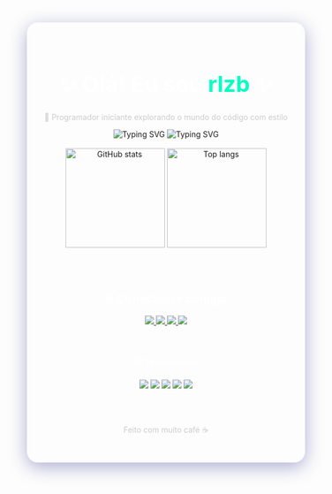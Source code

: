 <!-- README estilo chique com efeito de vidro (glassmorphism) -->

<div align="center" style="padding: 30px; border-radius: 20px; background: rgba(255, 255, 255, 0.05); backdrop-filter: blur(10px); border: 1px solid rgba(255,255,255,0.1); box-shadow: 0 8px 32px 0 rgba(31, 38, 135, 0.37);">

  <h1 style="font-size: 2.5rem; color: #fff;">✨ Olá! Eu sou <span style="color: #00FFC3;">rlzb</span> ✨</h1>

  <p style="color: #ccc;">🚀 Programador iniciante explorando o mundo do código com estilo</p>

  <img src="https://readme-typing-svg.demolab.com?font=Fira+Code&weight=500&size=22&pause=1000&center=true&width=435&lines=Codando+com+estilo...;Apaixonado+por+tecnologia+e+design;Aprendendo+todo+dia!" alt="Typing SVG" />
  <img src="https://readme-typing-svg.demolab.com?font=Fira+Code&weight=500&size=22&pause=100&center=true&width=500&lines=AI+is+the+future" alt="Typing SVG" />
  <br><br>

  <img src="https://github-readme-stats.vercel.app/api?username=rlzb&show_icons=true&theme=dark&border_radius=15&hide_border=false&bg_color=0d1117&title_color=00FFC3&icon_color=00FFC3" alt="GitHub stats" height="180"/>

  <img src="https://github-readme-stats.vercel.app/api/top-langs/?username=rlzb&layout=compact&theme=dark&border_radius=15&hide_border=false&bg_color=0d1117&title_color=00FFC3" alt="Top langs" height="180"/>

  <br><br>

  <h2 style="color: #fff;">🌐 Conecte-se comigo</h2>
  <p>
    <a href="https://youtube.com/@ynqx" target="_blank">
      <img src="https://img.shields.io/badge/Youtube-%23FF0000.svg?&style=for-the-badge&logo=youtube&logoColor=white"/>
    </a>
    <a href="https://instagram.com/rlzy_" target="_blank">
      <img src="https://img.shields.io/badge/Instagram-%23E4405F.svg?&style=for-the-badge&logo=instagram&logoColor=white"/>
    </a>
    <a href="mailto:kalyeltonvieira@gmail.com">
      <img src="https://img.shields.io/badge/Gmail-D14836?style=for-the-badge&logo=gmail&logoColor=white"/>
    </a>
    <a href="https://linkedin.com/in/SEULINKEDIN" target="_blank">
      <img src="https://img.shields.io/badge/LinkedIn-%230077B5.svg?&style=for-the-badge&logo=linkedin&logoColor=white"/>
    </a>
  </p>

  <br>

  <h3 style="color: #fff;">🛠️ Tecnologias</h3>
  <p>
    <img src="https://img.shields.io/badge/HTML5-E34F26?style=for-the-badge&logo=html5&logoColor=white"/>
    <img src="https://img.shields.io/badge/CSS3-1572B6?style=for-the-badge&logo=css3&logoColor=white"/>
    <img src="https://img.shields.io/badge/JavaScript-F7DF1E?style=for-the-badge&logo=javascript&logoColor=black"/>
    <img src="https://img.shields.io/badge/Python-3776AB?style=for-the-badge&logo=python&logoColor=white"/>
    <img src="https://img.shields.io/badge/React-20232A?style=for-the-badge&logo=react&logoColor=61DAFB"/>
  </p>

  <br><br>
  <p style="color: #ccc;">Feito com muito café ☕</p>

</div>
